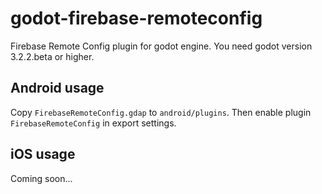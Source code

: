 # godot-firebase-remoteconfig

Firebase Remote Config plugin for godot engine. You need godot version 3.2.2.beta or higher.

## Android usage

Copy `FirebaseRemoteConfig.gdap` to `android/plugins`. Then enable plugin `FirebaseRemoteConfig` in export settings.

## iOS usage

Coming soon...
